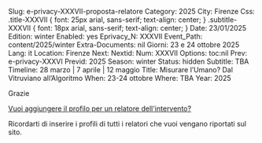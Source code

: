 Slug: e-privacy-XXXVII-proposta-relatore
Category: 2025
City: Firenze
Css: .title-XXXVII { font: 25px arial, sans-serif; text-align: center; }   .subtitle-XXXVII { font: 18px arial, sans-serif; text-align: center; }
Date: 23/01/2025
Edition: winter
Enabled: yes
Eprivacy_N: XXXVII
Event_Path: content/2025/winter
Extra-Documents: nil
Giorni: 23 e 24 ottobre 2025
Lang: it
Location: Firenze
Next: 
Nextid: 
Num: XXXVII
Options: toc:nil
Prev: e-privacy-XXXVI
Previd: 2025
Season: winter
Status: hidden
Subtitle: TBA
Timeline: 28 marzo | 7 aprile | 12 maggio
Title: Misurare l’Umano? Dal Vitruviano all’Algoritmo
When: 23-24 ottobre
Where: TBA
Year: 2025

Grazie

[Vuoi aggiungere il profilo per un relatore dell'intervento?](https://e-privacy.winstonsmith.org/e-privacy-XXXVII-proposta-relatore-add.html)

Ricordarti di inserire i profili di tutti i relatori che vuoi vengano
riportati sul sito.

